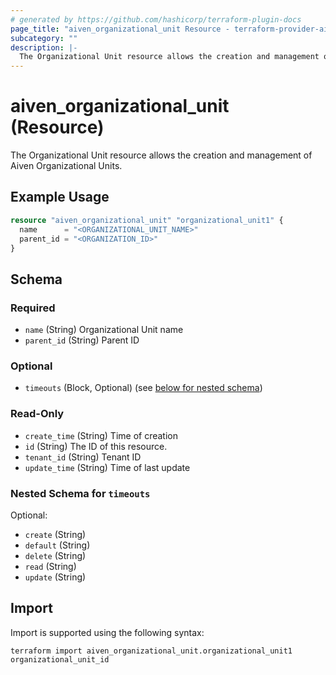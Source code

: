 ```yaml
---
# generated by https://github.com/hashicorp/terraform-plugin-docs
page_title: "aiven_organizational_unit Resource - terraform-provider-aiven"
subcategory: ""
description: |-
  The Organizational Unit resource allows the creation and management of Aiven Organizational Units.
---
```


# aiven_organizational_unit (Resource)

The Organizational Unit resource allows the creation and management of Aiven Organizational Units.

## Example Usage

```terraform
resource "aiven_organizational_unit" "organizational_unit1" {
  name      = "<ORGANIZATIONAL_UNIT_NAME>"
  parent_id = "<ORGANIZATION_ID>"
}
```

<!-- schema generated by tfplugindocs -->
## Schema

### Required

- `name` (String) Organizational Unit name
- `parent_id` (String) Parent ID

### Optional

- `timeouts` (Block, Optional) (see [below for nested schema](#nestedblock--timeouts))

### Read-Only

- `create_time` (String) Time of creation
- `id` (String) The ID of this resource.
- `tenant_id` (String) Tenant ID
- `update_time` (String) Time of last update

<a id="nestedblock--timeouts"></a>
### Nested Schema for `timeouts`

Optional:

- `create` (String)
- `default` (String)
- `delete` (String)
- `read` (String)
- `update` (String)

## Import

Import is supported using the following syntax:

```shell
terraform import aiven_organizational_unit.organizational_unit1 organizational_unit_id
```
